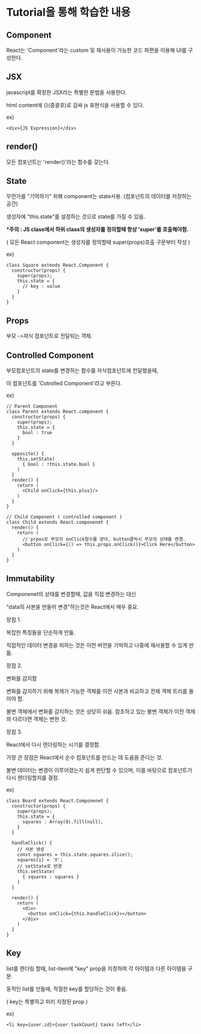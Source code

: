 # Tutorial을 통해 학습한 내용

## Component

React는 'Component'라는 custom 및 재사용이 가능한 코드 파편을 이용해 UI를 구성한다.



## JSX

javascript를 확장한 JSX라는 특별한 문법을 사용한다.

html content에 {}(중괄호)로 감싸  js 표현식을 사용할 수 있다.

ex)

```react
<div>{JS Expression}</div>
```



## render()

모든 컴포넌트는 'render()'라는 함수를 갖는다.





## State

무언가를 "기억하기" 위해 component는 state사용. (컴포넌트의 데이터를 저장하는 공간)

생성자에 "this.state"를 설정하는 것으로 state를 가질 수 있음.

<b>*주의 : JS class에서 하위 class의 생성자를 정의할때 항상 'super'를 호출해야함.</b>

  ( 모든 React component는 생성자를 정의할때 super(props)호출 구문부터 작성 )

ex) 

```react
class Square extends React.Component {
  constructor(props) {
    super(props);
    this.state = {
      // key : value
    }
  }
}
```





## Props

부모 ->자식 컴포넌트로 전달되는 객체.





## Controlled Component

부모컴포넌트의 state를 변경하는 함수를 자식컴포넌트에 전달했을때,

이 컴포넌트를 'Cotrolled Component'라고 부른다.

ex)

```react
// Parent Component
class Parent extends React.component {
  constructor(props) {
    super(props);
    this.state = {
      bool : true
    }
  }
  
  opposite() {
    this.setState(
      { bool : !this.state.bool }
    )
  }
  render() {
    return (
      <Child onClick={this.plus}/>
    )
  }
}

// Child Component ( controlled component )
class Child extends React.componenet {
  render() {
    return (
      // prpos로 부모의 onClick함수를 받아, button클릭시 부모의 상태를 변경.
      <button onClick={() => this.props.onClick()}>Click Here</button>
    )
  }
}
```



## Immutability

Componenet의 상태를 변경할때, 값을 직접 변경하는 대신

"data의 사본을 만들어 변경"하는것은 React에서 매우 중요.

장점 1. 

복잡한 특징들을 단순하게 만듦.

직접적인 데이터 변경을 피하는 것은 이전 버전을 기억하고 나중에 재사용할 수 있게 만듦.



장점 2.

변화를 감지함

변화를 감지하기 위해 복제가 가능한 객체를 이전 사본과 비교하고 전체 객체 트리를 돌아야 함.

불변 객체에서 변화를 감지하는 것은 상당히 쉬움. 참조하고 있는 불변 객체가 이전 객체와 다르다면 객체는 변한 것.



장점 3.

React에서 다시 렌더링하는 시기를 결정함.

가장 큰 장점은 React에서 순수 컴포넌트를 만드는 데 도움을 준다는 것.

불변 데이터는 변경이 이루어졌는지 쉽게 판단할 수 있으며, 이를 바탕으로 컴포넌트가 다시 렌더링할지를 결정.



ex)

```react
class Board extends React.Componenet {
  constructor(props) {
    super(props);
    this.state = {
      squares : Array(9).fill(null),
    }
  }
  
  handleClick() {
    // 사본 생성
    const squares = this.state.squares.slice();
    squares[i] = 'X';
    // setState로 변경
    this.setState(
      { squares : squares }
    )
  }
  
  render() {
    return (
      <div>
        <button onClick={this.handleClick}></button>
      </div>
    )
  }
}
```





## Key

list를 렌더링 할때, list-item에 "key" prop을 지정하여 각 아이템과 다른 아이템을 구분.

동적인 list를 만들때, 적절한 key를 할당하는 것이 좋음.

( key는 특별하고 미리 지정된 prop )

ex)

```react
<li key={user.id}>{user.taskCount} tasks left</li>
```


